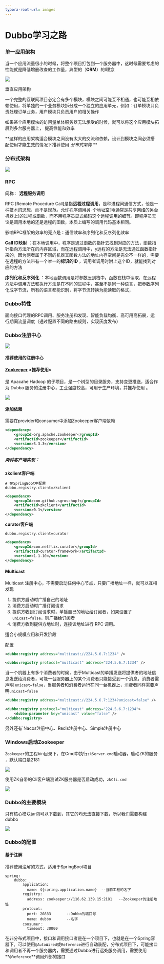 ```yaml
---
typora-root-url: images
---
```


# Dubbo学习之路

### 单一应用架构

当一个应用流量很小的时候，将整个项目打包到一个服务器中，这时候需要考虑的性能就是降低增删改查的工作量，典型的（**ORM**）的l理念

![](/QQ截图20200329162301.png)

垂直应用架构

一个完整的互联网项目必定会有多个模块，模块之间可能互不相通，也可能互相依赖使用，将单独的一个业务模块拆分成一个独立的应用单元，例如：订单模块只负责处理订单业务，用户模块只负责用户的相关操作

如果某个应用模块的访问量单体服务器无法承受的时候，就可以将这个应用模块拓展到多台服务器上， 提高性能和效率

**这样的应用架构适合模块之间没有太大的交流和依赖，设计到模块之间必须搭配使用才能生效的情况下推荐使用 *分布式架构* **

### 分布式架构

![](/QQ截图20200329163118.png)

### RPC

简称： **远程服务调用** 

RPC [Remote Procedure Call]是指**远程过程调用**，是种进程间通信方式，他是一种技术的思想，而不是规范。允许程序调用另-个地址空间(通常是共享网络的另台机器上)的过程或函数，而不用程序员显式编码这个远程调用的细节。即程序员无论是调用本地的还是远程的函数，本质上编写的调用代码基本相同。

影响RPC框架的效率的亮点是：通信效率和序列化和反序列化效率

**Call ID映射** ：在本地调用中，程序是通过函数的指针去找到对应的方法，函数指针指向方法所在的内存区域，而在远程调用中，y远程的方法是无法通过函数指针来的，因为两者属于不同的机器其函数方法的地址内存空间是完全不一样的，需要在远程的方法带有一个唯一的**标识的ID** ，调用者调用时附上这个ID，就能找到对应的方法

**序列化和反序列化** ：本地函数调用是将参数压到栈中，函数在栈中读取，在远程方法中调用方法和执行方法是在不同的进程中，甚至不是同一种语言，把参数序列化成字节流，所有的语言都能识别，将字节流转换为能读取的格式，



### Dubbo特性

面向接口代理的RPC调用、服务注册和发现、智能负载均衡、高可用高拓展，运行期间流量调度（通过配置不同的路由规则，实现灰度发布）



### Dubbo注册中心

![](/QQ截图20200329175149.png)



#### 推荐使用的注册中心

#### [Zookeeper](http://zookeeper.apache.org/) <推荐使用>

是 Apacahe Hadoop 的子项目，是一个树型的目录服务，支持变更推送，适合作为 Dubbo 服务的注册中心，工业强度较高，可用于生产环境，并推荐使用 。

![](/zookeeper.jpg)



#### 添加依赖

需要在provider和consumer中添加Zookeeper客户端依赖

```xml
<dependency>
    <groupId>org.apache.zookeeper</groupId>
    <artifactId>zookeeper</artifactId>
    <version>3.3.3</version>
</dependency>
```

##### 两种客户端实现：

**zkclient客户端**

```properties
# 在SpringBoot中配置
dubbo.registry.client=zkclient
```

```xml
<dependency>
    <groupId>com.github.sgroschupf</groupId>
    <artifactId>zkclient</artifactId>
    <version>0.1</version>
</dependency>
```

**curator客户端**

```properties
dubbo.registry.client=curator
```

```xml
<dependency>
    <groupId>com.netflix.curator</groupId>
    <artifactId>curator-framework</artifactId>
    <version>1.1.10</version>
</dependency>
```





#### Multicast 

Multicast 注册中心，不需要启动任何中心节点，只要广播地址一样，就可以互相发现

1. 提供方启动时广播自己的地址
2. 消费方启动时广播订阅请求
3. 提供方收到订阅请求时，单播自己的地址给订阅者，如果设置了 `unicast=false`，则广播给订阅者
4. 消费方收到提供方地址时，连接该地址进行 RPC 调用。

适合小规模应用和开发阶段

配置

```xml
<dubbo:registry address="multicast://224.5.6.7:1234" />

<dubbo:registry protocol="multicast" address="224.5.6.7:1234" />
```

当一个机器上有多个消费者的时候，由于Multicast的单播发送将提供者的地址信息发送给消费者，可能一台服务器上的某个消费者只能接受到一个消息，消费者需声明 `unicast=false`，当服务者和消费者运行在同一台机器上，消费者同样需要声明`unicast=false`

```xml
<dubbo:registry address="multicast://224.5.6.7:1234?unicast=false" />
```

```xml
<dubbo:registry protocol="multicast" address="224.5.6.7:1234">
    <dubbo:parameter key="unicast" value="false" />
</dubbo:registry>
```



另外还有`Nacos注册中心、Redis注册中心、Simple注册中心



### Windows启动Zookeeper

`Zookeeper`的工程bin目录下，在Cmd中执行`zkServer.cmd`启动器，启动ZK的服务 ，默认端口是2181

![](/QQ截图20200331210046.png)

使用ZK自带的Cli客户端测试ZK服务器是否启动成功，`zkCli.cmd`

![](/QQ截图20200331212131.png)





### Dubbo的主要模块

只有核心模块jar包可以下载到，其它的均无法直接下载，所以我们需要构建dubbo

![](/20171119182514384.png)



### Dubbo的配置

#### 基于注解

推荐使用注解的方式，适用于SpringBoot项目

```properties
spring:
    dubbo:
        application:
          name: ${spring.application.name}	--当前工程的名字
        registry:
          address: zookeeper://116.62.139.15:2181	--Zookeeper的注册地址
        protocol:
          port: 20883		--Dubbo的端口号
          name: dubbo		--名字
        consumer：
          timeout: 30000
```

在非分布式项目中，接口和调用接口者是在一个项目下，也就是在一个Spring容器下，可以使用`@AutoWired`或`Reference`进行自动装配，分布式项目下，可能接口和调用者不再一个服务器内，需要通过Dubbo进行远处服务调用，需要使用**`@Reference`**调用外部的接口